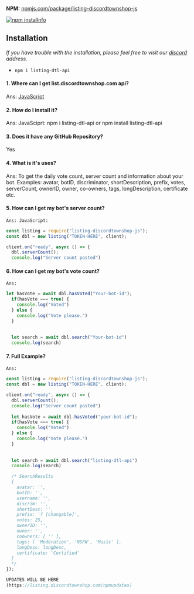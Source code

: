 **NPM:** [npmjs.com/package/listing-discordtownshop-js](https://www.npmjs.com/package/listing-discordtownshop-js/)<br>



<a href="https://nodei.co/npm/listing-discordtownshop-js"><img src="https://nodei.co/npm/listing-dtl-api.png?downloads=true&stars=true" alt="npm installnfo" /></a>


## Installation
*If you have trouble with the installation, please feel free to visit our [discord](https://discord.gg) address.*
- `npm i listing-dtl-api`

#### 1. Where can I get list.discordtownshop.com api?
  Ans: [JavaScript](https://www.npmjs.com/package/listinging-dtl-api)
            

#### 2. How do I install it?
  Ans: JavaSciprt: npm i listing-dtl-api or npm install listing-dtl-api
          

#### 3. Does it have any GitHub Repository?
 Yes

#### 4. What is it's uses?
  Ans: To get the daily vote count, server count and information about your bot.
Examples:  avatar, botID, discriminator, shortDescription, prefix, votes, serverCount, ownerID, owner, co-owners, tags, longDescription, certificate etc.

#### 5. How can I get my bot's server count?
  `Ans: JavaScript:`
```js
const listing = require("listing-discordtownshop-js");
const dbl = new listing("TOKEN-HERE", client);

client.on("ready", async () => {
  dbl.serverCount();
  console.log("Server count posted")
```

#### 6. How can I get my bot's vote count?
  `Ans:`
```js
let hasVote = await dbl.hasVoted("Your-bot-id");
  if(hasVote === true) {
    console.log("Voted")
  } else {
    console.log("Vote please.")
  }
  
  
  let search = await dbl.search("Your-bot-id")
  console.log(search)

```

#### 7. Full Example?
  `Ans:`
```js
const listing = require("listing-discordtownshop-js");
const dbl = new listing("TOKEN-HERE", client);

client.on("ready", async () => {
  dbl.serverCount();
  console.log("Server count posted")
  
  let hasVote = await dbl.hasVoted("your-bot-id");
  if(hasVote === true) {
    console.log("Voted")
  } else {
    console.log("Vote please.")
  }
  
  
  let search = await dbl.search("listing-dtl-api")
  console.log(search)

  /* SearchResults
  {
    avatar: '',
    botID: '',
    username: '',
    discrim: '',
    shortDesc: '',
    prefix: '? [changable]',
    votes: 25,
    ownerID: '',
    owner: '',
    coowners: [ '' ],
    tags: [ 'Moderation', 'NSFW', 'Music' ],
    longDesc: longDesc,
    certificate: 'Certified'
  }
  */
});

UPDATES WILL BE HERE
(https://listing.discordtownshop.com/npmupdates)
```
